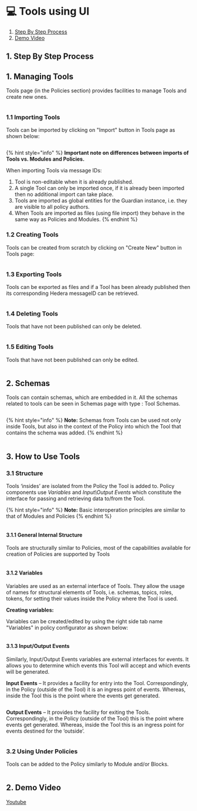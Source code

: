 # 💻 Tools using UI

1. [Step By Step Process](tools-using-ui.md#id-1.-step-by-step-process)
2. [Demo Video](tools-using-ui.md#id-2.-demo-video)

## 1. Step By Step Process

## 1. Managing Tools

Tools page (in the Policies section) provides facilities to manage Tools and create new ones.

<figure><img src="../../../../.gitbook/assets/image (211).png" alt=""><figcaption></figcaption></figure>

### 1.1 Importing Tools

Tools can be imported by clicking on "Import" button in Tools page as shown below:

<figure><img src="../../../../.gitbook/assets/image (270).png" alt=""><figcaption></figcaption></figure>

{% hint style="info" %}
**Important note on differences between imports of Tools vs. Modules and Policies.**

&#x20;When importing Tools via message IDs:

1. Tool is non-editable when it is already published.
2. A single Tool can only be imported once, if it is already been imported then no additional import can take place.
3. Tools are imported as global entities for the Guardian instance, i.e. they are visible to all policy authors.
4. When Tools are imported as files (using file import) they behave in the same way as Policies and Modules.
{% endhint %}

### 1.2 Creating Tools

Tools can be created from scratch by clicking on "Create New" button in Tools page:

<figure><img src="../../../../.gitbook/assets/image (292).png" alt=""><figcaption></figcaption></figure>

### 1.3 Exporting Tools

Tools can be exported as files and if a Tool has been already published then its corresponding Hedera messageID can be retrieved.

<figure><img src="../../../../.gitbook/assets/image (317).png" alt=""><figcaption></figcaption></figure>

### 1.4 Deleting Tools

Tools that have not been published can only be deleted.

<figure><img src="../../../../.gitbook/assets/image (318).png" alt=""><figcaption></figcaption></figure>

### 1.5 Editing Tools

Tools that have not been published can only be edited.

<figure><img src="../../../../.gitbook/assets/image (319).png" alt=""><figcaption></figcaption></figure>



## 2. Schemas

Tools can contain schemas, which are embedded in it. All the schemas related to tools can be seen in Schemas page with type : Tool Schemas.

<figure><img src="../../../../.gitbook/assets/image (320).png" alt=""><figcaption></figcaption></figure>

{% hint style="info" %}
**Note:** Schemas from Tools can be used not only inside Tools, but also in the context of the Policy into which the Tool that contains the schema was added.
{% endhint %}

<figure><img src="../../../../.gitbook/assets/image (321).png" alt=""><figcaption></figcaption></figure>

## 3. How to Use Tools

### 3.1 Structure

Tools ‘insides’ are isolated from the Policy the Tool is added to. Policy components use _Variables_ and _Input\Output Events_ which constitute the interface for passing and retrieving data to/from the Tool.

{% hint style="info" %}
**Note:** Basic interoperation principles are similar to that of Modules and Policies
{% endhint %}

<figure><img src="../../../../.gitbook/assets/image (322).png" alt=""><figcaption></figcaption></figure>

#### 3.1.1 General Internal Structure

Tools are structurally similar to Policies, most of the capabilities available for creation of Policies are supported by Tools

<figure><img src="../../../../.gitbook/assets/image (323).png" alt=""><figcaption></figcaption></figure>

#### 3.1.2 Variables

Variables are used as an external interface of Tools. They allow the usage of names for structural elements of Tools, i.e. schemas, topics, roles, tokens, for setting their values inside the Policy where the Tool is used.

**Creating variables:**

Variables can be created/edited by using the right side tab name "Variables" in policy configurator as shown below:

<figure><img src="../../../../.gitbook/assets/image (324).png" alt=""><figcaption></figcaption></figure>



#### 3.1.3 Input/Output Events

Similarly, Input/Output Events variables are external interfaces for events. It allows you to determine which events this Tool will accept and which events will be generated.

**Input Events** – It provides a facility for entry into the Tool. Correspondingly, in the Policy (outside of the Tool) it is an ingress point of events. Whereas, inside the Tool this is the point where the events get generated.

<figure><img src="../../../../.gitbook/assets/image (325).png" alt=""><figcaption></figcaption></figure>

**Output Events** – It provides the facility for exiting the Tools. Correspondingly, in the Policy (outside of the Tool) this is the point where events get generated. Whereas, inside the Tool this is an ingress point for events destined for the ‘outside’.

<figure><img src="../../../../.gitbook/assets/image (326).png" alt=""><figcaption></figcaption></figure>

### 3.2 Using Under Policies

Tools can be added to the Policy similarly to Module and/or Blocks.

<figure><img src="../../../../.gitbook/assets/image (327).png" alt=""><figcaption></figcaption></figure>

## 2. Demo Video

[Youtube](https://youtu.be/L0L0Kd7vkkU?si=4oB\_YnRq7cOV4BMR\&t=110)
